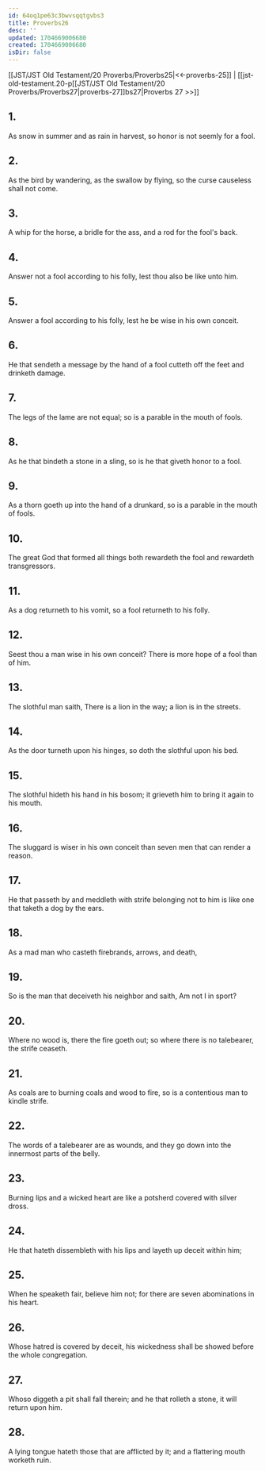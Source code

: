 ```yaml
---
id: 64oq1pe63c3bwvsqqtgvbs3
title: Proverbs26
desc: ''
updated: 1704669006680
created: 1704669006680
isDir: false
---
```

[[JST/JST Old Testament/20 Proverbs/Proverbs25|<<-proverbs-25]] | [[jst-old-testament.20-p[[JST/JST Old Testament/20 Proverbs/Proverbs27|proverbs-27]]bs27|Proverbs 27 >>]]
## 1.
As snow in summer and as rain in harvest, so honor is not seemly for a fool.
## 2.
As the bird by wandering, as the swallow by flying, so the curse causeless shall not come.
## 3.
A whip for the horse, a bridle for the ass, and a rod for the fool\'s back.
## 4.
Answer not a fool according to his folly, lest thou also be like unto him.
## 5.
Answer a fool according to his folly, lest he be wise in his own conceit.
## 6.
He that sendeth a message by the hand of a fool cutteth off the feet and drinketh damage.
## 7.
The legs of the lame are not equal; so is a parable in the mouth of fools.
## 8.
As he that bindeth a stone in a sling, so is he that giveth honor to a fool.
## 9.
As a thorn goeth up into the hand of a drunkard, so is a parable in the mouth of fools.
## 10.
The great God that formed all things both rewardeth the fool and rewardeth transgressors.
## 11.
As a dog returneth to his vomit, so a fool returneth to his folly.
## 12.
Seest thou a man wise in his own conceit? There is more hope of a fool than of him.
## 13.
The slothful man saith, There is a lion in the way; a lion is in the streets.
## 14.
As the door turneth upon his hinges, so doth the slothful upon his bed.
## 15.
The slothful hideth his hand in his bosom; it grieveth him to bring it again to his mouth.
## 16.
The sluggard is wiser in his own conceit than seven men that can render a reason.
## 17.
He that passeth by and meddleth with strife belonging not to him is like one that taketh a dog by the ears.
## 18.
As a mad man who casteth firebrands, arrows, and death,
## 19.
So is the man that deceiveth his neighbor and saith, Am not I in sport?
## 20.
Where no wood is, there the fire goeth out; so where there is no talebearer, the strife ceaseth.
## 21.
As coals are to burning coals and wood to fire, so is a contentious man to kindle strife.
## 22.
The words of a talebearer are as wounds, and they go down into the innermost parts of the belly.
## 23.
Burning lips and a wicked heart are like a potsherd covered with silver dross.
## 24.
He that hateth dissembleth with his lips and layeth up deceit within him;
## 25.
When he speaketh fair, believe him not; for there are seven abominations in his heart.
## 26.
Whose hatred is covered by deceit, his wickedness shall be showed before the whole congregation.
## 27.
Whoso diggeth a pit shall fall therein; and he that rolleth a stone, it will return upon him.
## 28.
A lying tongue hateth those that are afflicted by it; and a flattering mouth worketh ruin.

